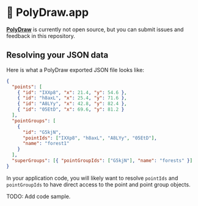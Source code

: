 # 🔺 PolyDraw.app

[**PolyDraw**](https://polydraw.app) is currently not open source, but you can submit issues and feedback in this repository.

## Resolving your JSON data

Here is what a PolyDraw exported JSON file looks like:

```json
{
  "points": [
    { "id": "IXXp8", "x": 21.4, "y": 54.6 },
    { "id": "h8axL", "x": 25.4, "y": 71.6 },
    { "id": "A8LYy", "x": 42.8, "y": 82.4 },
    { "id": "05EtD", "x": 69.6, "y": 81.2 }
  ],
  "pointGroups": [
    {
      "id": "G5kjN",
      "pointIds": ["IXXp8", "h8axL", "A8LYy", "05EtD"],
      "name": "forest1"
    }
  ],
  "superGroups": [{ "pointGroupIds": ["G5kjN"], "name": "forests" }]
}
```

In your application code, you will likely want to resolve `pointIds` and `pointGroupIds` to have direct access to the point and point group objects.

TODO: Add code sample.
